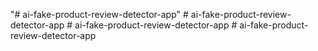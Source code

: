 "# ai-fake-product-review-detector-app" 
#   a i - f a k e - p r o d u c t - r e v i e w - d e t e c t o r - a p p  
 #   a i - f a k e - p r o d u c t - r e v i e w - d e t e c t o r - a p p  
 # ai-fake-product-review-detector-app
